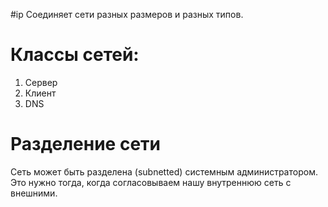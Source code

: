 #ip
Соединяет сети разных размеров и разных типов.
# Классы сетей:
1. Сервер
2. Клиент
3. DNS
# Разделение сети
Сеть может быть разделена (subnetted) системным администратором. Это нужно тогда, когда согласовываем нашу внутреннюю сеть с внешними.